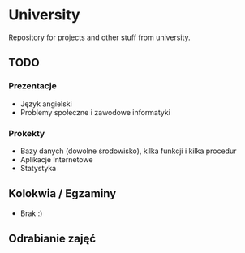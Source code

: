 # University
Repository for projects and other stuff from university.

## TODO
### Prezentacje
- Język angielski
- Problemy społeczne i zawodowe informatyki

### Prokekty
- Bazy danych (dowolne środowisko), kilka funkcji i kilka procedur
- Aplikacje Internetowe
- Statystyka

## Kolokwia / Egzaminy

- Brak :)

## Odrabianie zajęć

